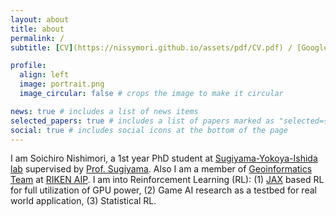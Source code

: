 ```yaml
---
layout: about
title: about
permalink: /
subtitle: [CV](https://nissymori.github.io/assets/pdf/CV.pdf) / [Google Scholar](https://scholar.google.co.jp/citations?user=swJkeuUAAAAJ&hl=ja&oi=ao) / [GitHub](https://github.com/nissymori) / [Twitter (X)](https://twitter.com/nissymori1)

profile:
  align: left
  image: portrait.png
  image_circular: false # crops the image to make it circular

news: true # includes a list of news items
selected_papers: true # includes a list of papers marked as "selected={true}"
social: true # includes social icons at the bottom of the page
---
```


I am Soichiro Nishimori, a 1st year PhD student at [Sugiyama-Yokoya-Ishida lab](https://www.ms.k.u-tokyo.ac.jp/) supervised by [Prof. Sugiyama](https://www.ms.k.u-tokyo.ac.jp/sugi/index.html). Also I am a member of [Geoinformatics Team](https://www.riken.jp/en/research/labs/aip/goalorient_tech/geoinf/index.html) at [RIKEN AIP](https://www.riken.jp/research/labs/aip/). I am into Reinforcement Learning (RL): (1) [JAX](https://github.com/google/jax) based RL for full utilization of GPU power, (2) Game AI research as a testbed for real world application, (3) Statistical RL.
